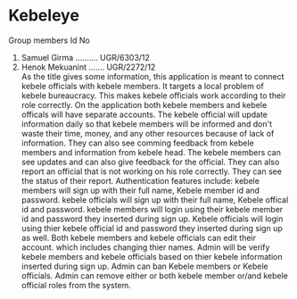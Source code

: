 # Kebeleye
Group members              Id No
1. Samuel Girma .......... UGR/6303/12
2. Henok Mekuanint ....... UGR/2272/12                                                                                                                                    
As the title gives some information, this application is meant to connect kebele officials with kebele members. It targets a local problem of kebele bureaucracy. This makes kebele officials work according to their role correctly. On the application both kebele members and kebele officals will have separate accounts. The kebele official will update information daily so that kebele members will be informed and don't waste their time, money, and any other resources because of lack of information. They can also see comming feedback from kebele members and information from kebele head. The kebele members can see updates and can also give feedback for the official. They can also report an official that is not working on his role correctly. They can see the status of their report.
Authentication features include:
kebele members will sign up with their full name, Kebele member id and password. kebele officials will sign up with their full name, Kebele offical id and password.
kebele members will login using their kebele member id and password they inserted during sign up. Kebele officials will login using thier kebele official id and password they inserted during sign up as well.
Both kebele members and kebele officials can edit their account. which includes changing thier names.
Admin will be verify kebele members and kebele officials based on thier kebele information inserted during sign up.
Admin can ban Kebele members or Kebele officials.
Admin can remove either or both kebele member or/and kebele official roles from the system.

